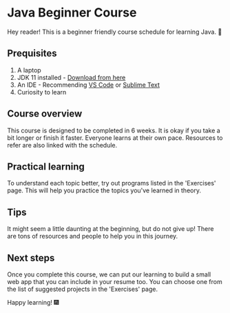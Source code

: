 # Java Beginner Course

Hey reader! This is a beginner friendly course schedule for learning Java. 🚀

## Prequisites
1. A laptop
2. JDK 11 installed - [Download from here](https://www.oracle.com/java/technologies/downloads/#java11-windows)
3. An IDE - Recommending [VS Code](https://code.visualstudio.com/download) or [Sublime Text](https://www.sublimetext.com/download)
4. Curiosity to learn

## Course overview
This course is designed to be completed in 6 weeks. It is okay if you take a bit longer or finish it faster. Everyone learns at their own pace. Resources to refer are also linked with the schedule.

## Practical learning
To understand each topic better, try out programs listed in the 'Exercises' page. This will help you practice the topics you've learned in theory.

## Tips
It might seem a little daunting at the beginning, but do not give up! There are tons of resources and people to help you in this journey.

## Next steps
Once you complete this course, we can put our learning to build a small web app that you can include in your resume too. You can choose one from the list of suggested projects in the 'Exercises' page.

Happy learning! 🎆
